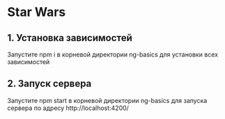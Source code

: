 # Star Wars

## 1. Установка зависимостей

Запустите npm i в корневой директории ng-basics для установки всех зависимостей

## 2. Запуск сервера

Запустите npm start в корневой директории ng-basics для запуска сервера по адресу http://localhost:4200/
